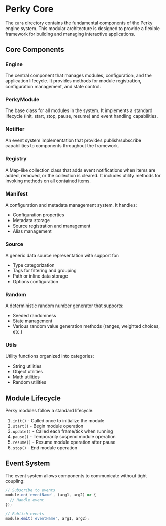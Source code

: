 # Perky Core

The `core` directory contains the fundamental components of the Perky engine system. This modular architecture is designed to provide a flexible framework for building and managing interactive applications.

## Core Components

### Engine
The central component that manages modules, configuration, and the application lifecycle. It provides methods for module registration, configuration management, and state control.

### PerkyModule
The base class for all modules in the system. It implements a standard lifecycle (init, start, stop, pause, resume) and event handling capabilities.

### Notifier
An event system implementation that provides publish/subscribe capabilities to components throughout the framework.

### Registry
A Map-like collection class that adds event notifications when items are added, removed, or the collection is cleared. It includes utility methods for invoking methods on all contained items.

### Manifest
A configuration and metadata management system. It handles:
- Configuration properties
- Metadata storage
- Source registration and management
- Alias management

### Source
A generic data source representation with support for:
- Type categorization
- Tags for filtering and grouping
- Path or inline data storage
- Options configuration

### Random
A deterministic random number generator that supports:
- Seeded randomness
- State management
- Various random value generation methods (ranges, weighted choices, etc.)

### Utils
Utility functions organized into categories:
- String utilities
- Object utilities
- Math utilities
- Random utilities


## Module Lifecycle

Perky modules follow a standard lifecycle:

1. `init()` - Called once to initialize the module
2. `start()` - Begin module operation
3. `update()` - Called each frame/tick when running
4. `pause()` - Temporarily suspend module operation
5. `resume()` - Resume module operation after pause
6. `stop()` - End module operation

## Event System

The event system allows components to communicate without tight coupling:

```javascript
// Subscribe to events
module.on('eventName', (arg1, arg2) => {
  // Handle event
});

// Publish events
module.emit('eventName', arg1, arg2);
```
